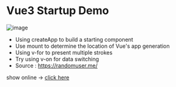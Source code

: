 # Vue3 Startup Demo

![image](https://github.com/user-attachments/assets/59802d76-b41e-4125-a8ae-15c1ba86234f)

- Using createApp to build a starting component
- Use mount to determine the location of Vue's app generation
- Using v-for to present multiple strokes
- Try using v-on for data switching
- Source : https://randomuser.me/

show online -> [click here](https://colinchiu87.github.io/summer-camp-vue3-week1/)
